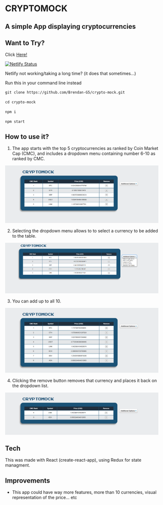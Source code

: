 # CRYPTOMOCK

## A simple App displaying cryptocurrencies  


## Want to Try?

Click [Here!](https://crypto-mock.netlify.app/)

[![Netlify Status](https://api.netlify.com/api/v1/badges/60d6165b-e5ca-432a-9e2f-9869011b405f/deploy-status)](https://app.netlify.com/sites/crypto-mock/deploys)

Netlify not working/taking a long time? (it does that sometimes...)

Run this in your command line instead

```
git clone https://github.com/Brendan-G5/crypto-mock.git

cd crypto-mock

npm i

npm start
```



## How to use it?

1. The app starts with the top 5 cryptocurrencies as ranked by Coin Market Cap (CMC), and includes a dropdown menu containing number 6-10 as ranked by CMC.

![](./assets/Crypto1.png)

2. Selecting the dropdown menu allows to to select a currency to be added to the table.

![](./assets/Crypto2.png)

3. You can add up to all 10.

![](./assets/Crypto3.png)

4. Clicking the remove button removes that currency and places it back on the dropdown list.

![](./assets/Crypto4.png)

## Tech

This was made with React (create-react-app), using Redux for state managment. 

## Improvements

- This app could have way more features, more than 10 currencies, visual representation of the price... etc
